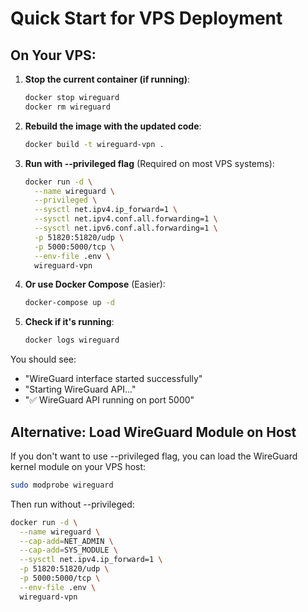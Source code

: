 # Quick Start for VPS Deployment

## On Your VPS:

1. **Stop the current container (if running)**:
   ```bash
   docker stop wireguard
   docker rm wireguard
   ```

2. **Rebuild the image with the updated code**:
   ```bash
   docker build -t wireguard-vpn .
   ```

3. **Run with --privileged flag** (Required on most VPS systems):
   ```bash
   docker run -d \
     --name wireguard \
     --privileged \
     --sysctl net.ipv4.ip_forward=1 \
     --sysctl net.ipv4.conf.all.forwarding=1 \
     --sysctl net.ipv6.conf.all.forwarding=1 \
     -p 51820:51820/udp \
     -p 5000:5000/tcp \
     --env-file .env \
     wireguard-vpn
   ```

4. **Or use Docker Compose** (Easier):
   ```bash
   docker-compose up -d
   ```

5. **Check if it's running**:
   ```bash
   docker logs wireguard
   ```

You should see:
- "WireGuard interface started successfully"
- "Starting WireGuard API..."
- "✅ WireGuard API running on port 5000"

## Alternative: Load WireGuard Module on Host

If you don't want to use --privileged flag, you can load the WireGuard kernel module on your VPS host:

```bash
sudo modprobe wireguard
```

Then run without --privileged:
```bash
docker run -d \
  --name wireguard \
  --cap-add=NET_ADMIN \
  --cap-add=SYS_MODULE \
  --sysctl net.ipv4.ip_forward=1 \
  -p 51820:51820/udp \
  -p 5000:5000/tcp \
  --env-file .env \
  wireguard-vpn
```

